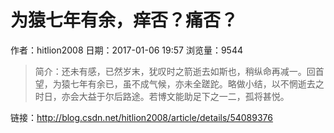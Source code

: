 # 为猿七年有余，痒否？痛否？
作者：hitlion2008
日期：2017-01-06 19:57
浏览量：9544
> 简介：还未有感，已然岁末，犹叹时之箭逝去如斯也，稍纵命再减一。回首望，为猿七年有余已，虽不成气候，亦未全蹉跎。略做小结，以不惘逝去之时日，亦会大益于尔后路途。若博文能助足下之一二，孤将甚悦。

 链接：http://blog.csdn.net/hitlion2008/article/details/54089376
